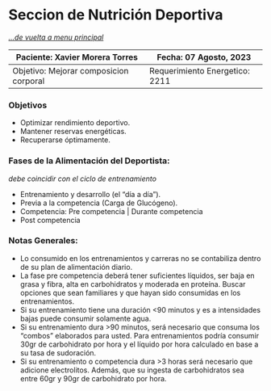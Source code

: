 # Seccion de Nutrición Deportiva
_[...de vuelta a menu principal](./nutri-fit.md)_

| Paciente: Xavier Morera Torres| Fecha: 07 Agosto, 2023 |
| -- | --
| Objetivo: Mejorar composicion corporal | Requerimiento Energetico: 2211 |

### Objetivos
* Optimizar rendimiento deportivo. 
* Mantener reservas energéticas.
* Recuperarse óptimamente.

### Fases de la Alimentación del Deportista:
_debe coincidir con el ciclo de entrenamiento_

* Entrenamiento y desarrollo (el “día a día”).
* Previa a la competencia (Carga de Glucógeno).
* Competencia: Pre competencia | Durante competencia 
* Post competencia

### Notas Generales:
* Lo consumido en los entrenamientos y carreras no se contabiliza dentro de su plan de alimentación diario.
* La fase pre competencia deberá tener suficientes líquidos, ser baja en grasa y fibra, alta en carbohidratos y moderada en proteína. Buscar opciones que sean familiares y que hayan sido consumidas en los entrenamientos.
* Si su entrenamiento tiene una duración <90 minutos y es a intensidades bajas puede consumir solamente agua.
* Si su entrenamiento dura >90 minutos, será necesario que consuma los “combos” elaborados para usted. Para entrenamientos podría consumir 30gr de carbohidrato por hora y el líquido por hora calculado en base a su tasa de sudoración.
* Si su entrenamiento o competencia dura >3 horas será necesario que adicione electrolitos. Además, que su ingesta de carbohidratos sea entre 60gr y 90gr de carbohidrato por hora.
